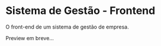 # Sistema de Gestão - Frontend

O front-end de um sistema de gestão de empresa.

Preview em breve...
